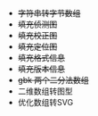  - ~~字符串转字节数组~~
 - ~~填充侦测图~~
 - ~~填充校正图~~
 - ~~填充定位图~~
 - ~~填充格式信息~~
 - ~~填充版本信息~~
 - ~~gbk 两个二分法数组~~
 - 二维数组转图型
 - 优化数组转SVG
